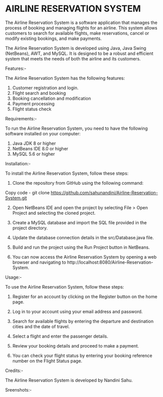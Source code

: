 # AIRLINE RESERVATION SYSTEM

The Airline Reservation System is a software application that manages the process of booking and managing flights for an airline. This system allows customers to search for available flights, make reservations, cancel or modify existing bookings, and make payments.

The Airline Reservation System is developed using Java, Java Swing (NetBeans), AWT, and MySQL. It is designed to be a robust and efficient system that meets the needs of both the airline and its customers.


Features:-

The Airline Reservation System has the following features:

1. Customer registration and login.
2. Flight search and booking
3. Booking cancellation and modification
4. Payment processing
5. Flight status check


Requirements:-

To run the Airline Reservation System, you need to have the following software installed on your computer:

1. Java JDK 8 or higher
2. NetBeans IDE 8.0 or higher
3. MySQL 5.6 or higher


Installation:-

To install the Airline Reservation System, follow these steps:

1. Clone the repository from GitHub using the following command:

Copy code - 
git clone https://github.com/sahunandini/Airline-Reservation-System.git

2. Open NetBeans IDE and open the project by selecting File > Open Project and selecting the cloned project.

3. Create a MySQL database and import the SQL file provided in the project directory.

4. Update the database connection details in the src/Database.java file.

5. Build and run the project using the Run Project button in NetBeans.

6. You can now access the Airline Reservation System by opening a web browser and navigating to http://localhost:8080/Airline-Reservation-System.


Usage:-

To use the Airline Reservation System, follow these steps:

1. Register for an account by clicking on the Register button on the home page.

2. Log in to your account using your email address and password.

3. Search for available flights by entering the departure and destination cities and the date of travel.

4. Select a flight and enter the passenger details.

5. Review your booking details and proceed to make a payment.

6. You can check your flight status by entering your booking reference number on the Flight Status page.


Credits:-

The Airline Reservation System is developed by Nandini Sahu.


Sreenshots:-


